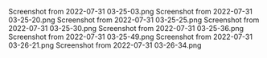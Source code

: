 Screenshot from 2022-07-31 03-25-03.png
Screenshot from 2022-07-31 03-25-20.png
Screenshot from 2022-07-31 03-25-25.png
Screenshot from 2022-07-31 03-25-30.png
Screenshot from 2022-07-31 03-25-36.png
Screenshot from 2022-07-31 03-25-49.png
Screenshot from 2022-07-31 03-26-21.png
Screenshot from 2022-07-31 03-26-34.png
